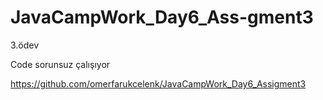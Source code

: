 # JavaCampWork_Day6_Ass-gment3
3.ödev


Code sorunsuz çalışıyor

https://github.com/omerfarukcelenk/JavaCampWork_Day6_Assigment3
